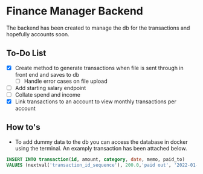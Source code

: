 # Finance Manager Backend

The backend has been created to manage the db for the transactions and hopefully accounts soon.


## To-Do List
- [x] Create method to generate transactions when file is sent through in front end and saves to db
    - [ ] Handle error cases on file upload
- [ ] Add starting salary endpoint
- [ ] Collate spend and income
- [x] Link transactions to an account to view monthly transactions per account

## How to's
- To add dummy data to the db you can access the database in docker using the terminal. An examply transaction has been attached below.
```sql
INSERT INTO transaction(id, amount, category, date, memo, paid_to)
VALUES (nextval('transaction_id_sequence'), 200.0,'paid out', '2022-01-01', 'The other girl', 'Friend Account') ;
```